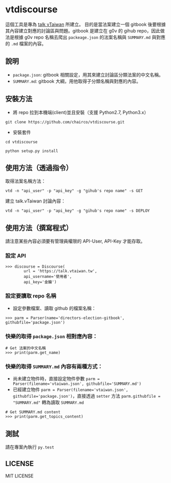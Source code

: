 # vtdiscourse
這個工具是專為 [talk vTaiwan](https://talk.vtaiwan.tw/) 所建立。
目的是當法案建立一個 gitbook 後要根據其內容建立對應的討論區與問題。gitbook 是建立在 g0v 的 gihub repo，因此做法是根據 g0v repo 名稱去爬出 `packeage.json` 的法案名稱與 `SUMMARY.md` 與對應的 `.md` 檔案的內容。


## 說明
+ `package.json`: gitbook 相關設定，用其來建立討論區分類法案的中文名稱。
+ `SUMMARY.md`: gitbook 大綱，用他取得子分類名稱與對應的內容。


## 安裝方法
+ 將 repo 拉到本機端(client)並且安裝（支援 Python2.7, Python3.x）

`git clone https://github.com/chairco/vtdiscourse.git`

+ 安裝套件

`cd vtdiscourse`

`python setup.py install`


## 使用方法（透過指令）

取得法案名稱方法：

`vtd -n "api_user" -p "api_key" -g "gihub's repo name" -s GET`


建立 talk.vTaiwan 討論內容：

`vtd -n "api_user" -p "api_key" -g "gihub's repo name" -s DEPLOY`


## 使用方法（撰寫程式）
請注意某些內容必須要有管理員權限的 API-User, API-Key 才能存取。

### 設定 API
```
>>> discourse = Discourse(
        url = 'https://talk.vtaiwan.tw',
        api_username='使用者',
        api_key='金鑰')
```

### 設定要讀取 repo 名稱

+ 設定參數檔案、讀取 github 的檔案名稱：

`>>> parm = Parser(name='directors-election-gitbook', githubfile='package.json')`


### 快樂的取得 `package.json` 相對應內容：
```
# Get 法案的中文名稱
>>> print(parm.get_name)
```

### 快樂的取得 `SUMMARY.md` 內容有兩種方式：
+ 尚未建立物件時，直接設定物件參數 `parm = Parser(filename='vtaiwan.json', githubfile='SUMMARY.md')`
+ 已經建立物件 `parm = Parser(filename='vtaiwan.json', githubfile='package.json')`，直接透過 `setter` 方法 `parm.githubfile = "SUMMARY.md"` 轉為讀取 `SUMMARY.md`

```
# Get SUMMARY.md content
>>> print(parm.get_topics_content)
```

## 測試

請在專案內執行 `py.test`


## LICENSE
MIT LICENSE


